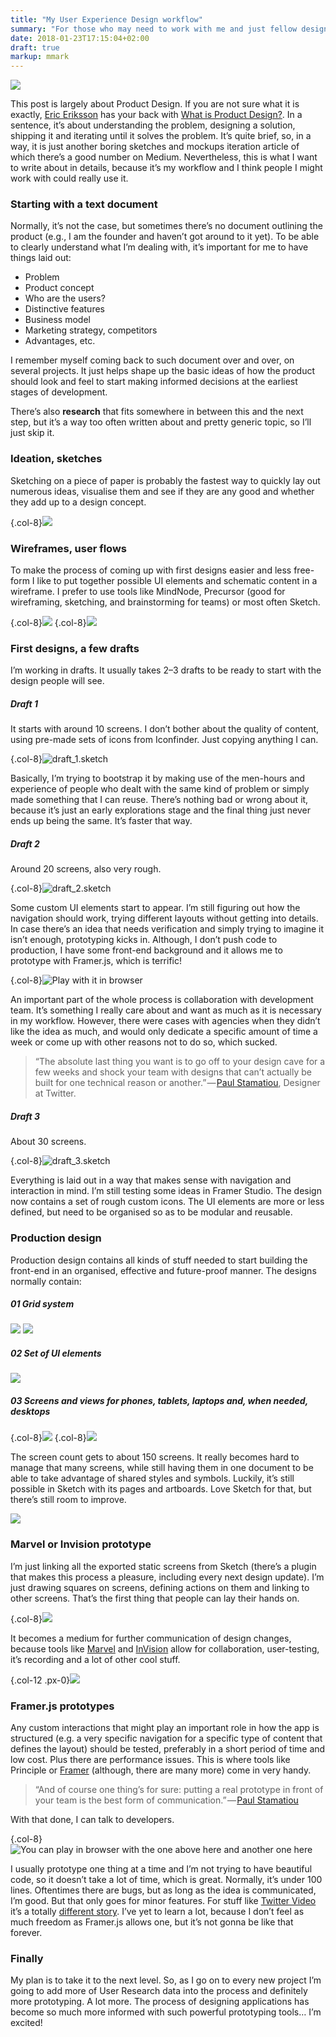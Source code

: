 ```yaml
---
title: "My User Experience Design workflow"
summary: "For those who may need to work with me and just fellow designers"
date: 2018-01-23T17:15:04+02:00
draft: true
markup: mmark
---
```


![](/images/post_1/1.jpeg)

This post is largely about Product Design. If you are not sure what it is exactly, [Eric Eriksson](https://medium.com/@ericeriksson) has your back with [What is Product Design?](https://medium.com/@ericeriksson/what-is-product-design-9709572cb3ff). In a sentence, it’s about understanding the problem, designing a solution, shipping it and iterating until it solves the problem. It’s quite brief, so, in a way, it is just another boring sketches and mockups iteration article of which there’s a good number on Medium. Nevertheless, this is what I want to write about in details, because it’s my workflow and I think people I might work with could really use it.

### Starting with a text document
Normally, it’s not the case, but sometimes there’s no document outlining the product (e.g., I am the founder and haven’t got around to it yet). To be able to clearly understand what I’m dealing with, it’s important for me to have things laid out:

- Problem 
- Product concept
- Who are the users?
- Distinctive features
- Business model
- Marketing strategy, competitors
- Advantages, etc.

I remember myself coming back to such document over and over, on several projects. It just helps shape up the basic ideas of how the product should look and feel to start making informed decisions at the earliest stages of development.

There’s also **research** that fits somewhere in between this and the next step, but it’s a way too often written about and pretty generic topic, so I’ll just skip it.

### Ideation, sketches
Sketching on a piece of paper is probably the fastest way to quickly lay out numerous ideas, visualise them and see if they are any good and whether they add up to a design concept.

{.col-8}![](/images/post_1/2.jpeg)

### Wireframes, user flows
To make the process of coming up with first designs easier and less free-form I like to put together possible UI elements and schematic content in a wireframe. I prefer to use tools like MindNode, Precursor (good for wireframing, sketching, and brainstorming for teams) or most often Sketch.

{.col-8}![](/images/post_1/3.png)
{.col-8}![](/images/post_1/4.jpeg)

### First designs, a few drafts
I’m working in drafts. It usually takes 2–3 drafts to be ready to start with the design people will see.
##### Draft 1
It starts with around 10 screens. I don’t bother about the quality of content, using pre-made sets of icons from Iconfinder. Just copying anything I can.

{.col-8}![](/images/post_1/5.jpeg "draft_1.sketch")

Basically, I’m trying to bootstrap it by making use of the men-hours and experience of people who dealt with the same kind of problem or simply made something that I can reuse. There’s nothing bad or wrong about it, because it’s just an early explorations stage and the final thing just never ends up being the same. It’s faster that way.

##### Draft 2
Around 20 screens, also very rough.

{.col-8}![](/images/post_1/6.jpeg "draft_2.sketch")

Some custom UI elements start to appear. I’m still figuring out how the navigation should work, trying different layouts without getting into details. In case there’s an idea that needs verification and simply trying to imagine it isn’t enough, prototyping kicks in. Although, I don’t push code to production, I have some front-end background and it allows me to prototype with Framer.js, which is terrific!

{.col-8}![](/images/post_1/7.png "Play with it in browser")

An important part of the whole process is collaboration with development team. It’s something I really care about and want as much as it is necessary in my workflow. However, there were cases with agencies when they didn’t like the idea as much, and would only dedicate a specific amount of time a week or come up with other reasons not to do so, which sucked.

> “The absolute last thing you want is to go off to your design cave for a few weeks and shock your team with designs that can’t actually be built for one technical reason or another.” — [Paul Stamatiou](https://medium.com/@stammy), Designer at Twitter.

##### Draft 3
About 30 screens.

{.col-8}![](/images/post_1/8.jpeg "draft_3.sketch")

Everything is laid out in a way that makes sense with navigation and interaction in mind. I’m still testing some ideas in Framer Studio. The design now contains a set of rough custom icons. The UI elements are more or less defined, but need to be organised so as to be modular and reusable.

### Production design
Production design contains all kinds of stuff needed to start building the front-end in an organised, effective and future-proof manner. The designs normally contain:

##### **01** Grid system

![](/images/post_1/9.jpeg)
![](/images/post_1/10.jpeg)

##### **02** Set of UI elements

![](/images/post_1/11.jpeg)

##### **03** Screens and views for phones, tablets, laptops and, when needed, desktops

{.col-8}![](/images/post_1/12.jpeg)
{.col-8}![](/images/post_1/13.jpeg)

The screen count gets to about 150 screens. It really becomes hard to manage that many screens, while still having them in one document to be able to take advantage of shared styles and symbols. Luckily, it’s still possible in Sketch with its pages and artboards. Love Sketch for that, but there’s still room to improve.

![](/images/post_1/14.jpeg)

### Marvel or Invision prototype
I’m just linking all the exported static screens from Sketch (there’s a plugin that makes this process a pleasure, including every next design update). I’m just drawing squares on screens, defining actions on them and linking to other screens. That’s the first thing that people can lay their hands on.

{.col-8}![](/images/post_1/15.png)

It becomes a medium for further communication of design changes, because tools like [Marvel](https://marvelapp.com) and [InVision](https://www.invisionapp.com) allow for collaboration, user-testing, it’s recording and a lot of other cool stuff.

{.col-12 .px-0}![](/images/post_1/16.png)

### Framer.js prototypes
Any custom interactions that might play an important role in how the app is structured (e.g. a very specific navigation for a specific type of content that defines the layout) should be tested, preferably in a short period of time and low cost. Plus there are performance issues. This is where tools like Principle or [Framer](https://framer.com) (although, there are many more) come in very handy.

> “And of course one thing’s for sure: putting a real prototype in front of your team is the best form of communication.” — [Paul Stamatiou](https://medium.com/@stammy)

With that done, I can talk to developers.

{.col-8}![](/images/post_1/17.png "You can play in browser with the one above here and another one here")

I usually prototype one thing at a time and I’m not trying to have beautiful code, so it doesn’t take a lot of time, which is great. Normally, it’s under 100 lines. Oftentimes there are bugs, but as long as the idea is communicated, I’m good. But that only goes for minor features. For stuff like [Twitter Video](https://blog.twitter.com/2015/now-on-twitter-group-direct-messages-and-mobile-video-capture) it’s a totally [different story](http://paulstamatiou.com/twitter-video/).
I’ve yet to learn a lot, because I don’t feel as much freedom as Framer.js allows one, but it’s not gonna be like that forever.

### Finally
My plan is to take it to the next level. So, as I go on to every new project I’m going to add more of User Research data into the process and definitely more prototyping. A lot more. The process of designing applications has become so much more informed with such powerful prototyping tools… I’m excited!

